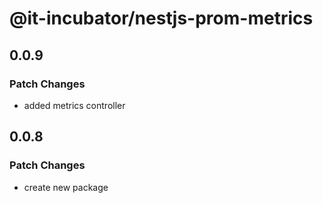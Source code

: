 # @it-incubator/nestjs-prom-metrics

## 0.0.9
### Patch Changes

- added metrics controller

## 0.0.8
### Patch Changes

- create new package
